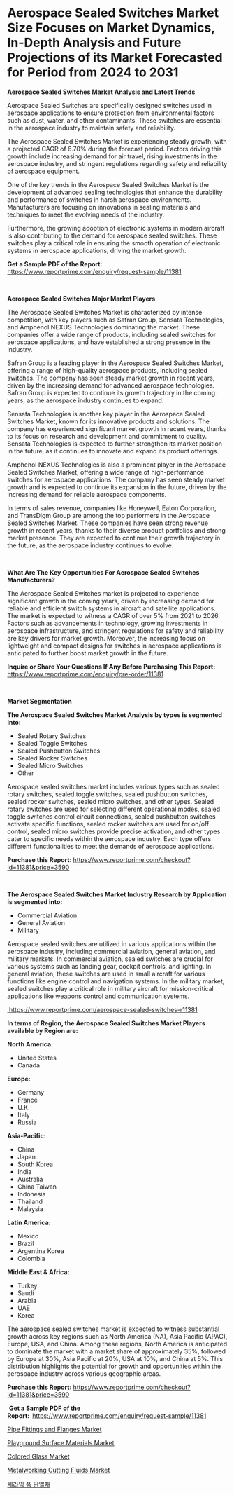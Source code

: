<p><h1>Aerospace Sealed Switches Market Size Focuses on Market Dynamics, In-Depth Analysis and Future Projections of its Market Forecasted for Period from 2024 to 2031</h1></p><p><strong>Aerospace Sealed Switches Market Analysis and Latest Trends</strong></p>
<p><p>Aerospace Sealed Switches are specifically designed switches used in aerospace applications to ensure protection from environmental factors such as dust, water, and other contaminants. These switches are essential in the aerospace industry to maintain safety and reliability.</p><p>The Aerospace Sealed Switches Market is experiencing steady growth, with a projected CAGR of 6.70% during the forecast period. Factors driving this growth include increasing demand for air travel, rising investments in the aerospace industry, and stringent regulations regarding safety and reliability of aerospace equipment.</p><p>One of the key trends in the Aerospace Sealed Switches Market is the development of advanced sealing technologies that enhance the durability and performance of switches in harsh aerospace environments. Manufacturers are focusing on innovations in sealing materials and techniques to meet the evolving needs of the industry.</p><p>Furthermore, the growing adoption of electronic systems in modern aircraft is also contributing to the demand for aerospace sealed switches. These switches play a critical role in ensuring the smooth operation of electronic systems in aerospace applications, driving the market growth.</p></p>
<p><strong>Get a Sample PDF of the Report:&nbsp;</strong> <a href="https://www.reportprime.com/enquiry/request-sample/11381">https://www.reportprime.com/enquiry/request-sample/11381</a></p>
<p>&nbsp;</p>
<p><strong>Aerospace Sealed Switches Major Market Players</strong></p>
<p><p>The Aerospace Sealed Switches Market is characterized by intense competition, with key players such as Safran Group, Sensata Technologies, and Amphenol NEXUS Technologies dominating the market. These companies offer a wide range of products, including sealed switches for aerospace applications, and have established a strong presence in the industry.</p><p>Safran Group is a leading player in the Aerospace Sealed Switches Market, offering a range of high-quality aerospace products, including sealed switches. The company has seen steady market growth in recent years, driven by the increasing demand for advanced aerospace technologies. Safran Group is expected to continue its growth trajectory in the coming years, as the aerospace industry continues to expand.</p><p>Sensata Technologies is another key player in the Aerospace Sealed Switches Market, known for its innovative products and solutions. The company has experienced significant market growth in recent years, thanks to its focus on research and development and commitment to quality. Sensata Technologies is expected to further strengthen its market position in the future, as it continues to innovate and expand its product offerings.</p><p>Amphenol NEXUS Technologies is also a prominent player in the Aerospace Sealed Switches Market, offering a wide range of high-performance switches for aerospace applications. The company has seen steady market growth and is expected to continue its expansion in the future, driven by the increasing demand for reliable aerospace components.</p><p>In terms of sales revenue, companies like Honeywell, Eaton Corporation, and TransDigm Group are among the top performers in the Aerospace Sealed Switches Market. These companies have seen strong revenue growth in recent years, thanks to their diverse product portfolios and strong market presence. They are expected to continue their growth trajectory in the future, as the aerospace industry continues to evolve.</p></p>
<p>&nbsp;</p>
<p><strong>What Are The Key Opportunities For Aerospace Sealed Switches Manufacturers?</strong></p>
<p><p>The Aerospace Sealed Switches market is projected to experience significant growth in the coming years, driven by increasing demand for reliable and efficient switch systems in aircraft and satellite applications. The market is expected to witness a CAGR of over 5% from 2021 to 2026. Factors such as advancements in technology, growing investments in aerospace infrastructure, and stringent regulations for safety and reliability are key drivers for market growth. Moreover, the increasing focus on lightweight and compact designs for switches in aerospace applications is anticipated to further boost market growth in the future.</p></p>
<p><strong>Inquire or Share Your Questions If Any Before Purchasing This Report:</strong> <a href="https://www.reportprime.com/enquiry/pre-order/11381">https://www.reportprime.com/enquiry/pre-order/11381</a></p>
<p>&nbsp;</p>
<p><strong>Market Segmentation</strong></p>
<p><strong>The Aerospace Sealed Switches Market Analysis by types is segmented into:</strong></p>
<p><ul><li>Sealed Rotary Switches</li><li>Sealed Toggle Switches</li><li>Sealed Pushbutton Switches</li><li>Sealed Rocker Switches</li><li>Sealed Micro Switches</li><li>Other</li></ul></p>
<p><p>Aerospace sealed switches market includes various types such as sealed rotary switches, sealed toggle switches, sealed pushbutton switches, sealed rocker switches, sealed micro switches, and other types. Sealed rotary switches are used for selecting different operational modes, sealed toggle switches control circuit connections, sealed pushbutton switches activate specific functions, sealed rocker switches are used for on/off control, sealed micro switches provide precise activation, and other types cater to specific needs within the aerospace industry. Each type offers different functionalities to meet the demands of aerospace applications.</p></p>
<p><strong>Purchase this Report:&nbsp;</strong><a href="https://www.reportprime.com/checkout?id=11381&price=3590">https://www.reportprime.com/checkout?id=11381&price=3590</a></p>
<p>&nbsp;</p>
<p><strong>The Aerospace Sealed Switches Market Industry Research by Application is segmented into:</strong></p>
<p><ul><li>Commercial Aviation</li><li>General Aviation</li><li>Military</li></ul></p>
<p><p>Aerospace sealed switches are utilized in various applications within the aerospace industry, including commercial aviation, general aviation, and military markets. In commercial aviation, sealed switches are crucial for various systems such as landing gear, cockpit controls, and lighting. In general aviation, these switches are used in small aircraft for various functions like engine control and navigation systems. In the military market, sealed switches play a critical role in military aircraft for mission-critical applications like weapons control and communication systems.</p></p>
<p><a href="https://www.reportprime.com/aerospace-sealed-switches-r11381">&nbsp;https://www.reportprime.com/aerospace-sealed-switches-r11381</a></p>
<p><strong>In terms of Region, the Aerospace Sealed Switches Market Players available by Region are:</strong></p>
<p>
    <p> <strong> North America: </strong>
        <ul>
            <li>United States</li>
            <li>Canada</li>
        </ul>
        </p> 
    <p> <strong> Europe: </strong>
        <ul>
            <li>Germany</li>
            <li>France</li>
            <li>U.K.</li>
            <li>Italy</li>
            <li>Russia</li>
        </ul>
        </p> 
    <p> <strong> Asia-Pacific: </strong>
        <ul>
            <li>China</li>
            <li>Japan</li>
            <li>South Korea</li>
            <li>India</li>
            <li>Australia</li>
            <li>China Taiwan</li>
            <li>Indonesia</li>
            <li>Thailand</li>
            <li>Malaysia</li>
        </ul>
        </p> 
    <p> <strong> Latin America: </strong>
        <ul>
            <li>Mexico</li>
            <li>Brazil</li>
            <li>Argentina Korea</li>
            <li>Colombia</li>
        </ul>
        </p> 
    <p> <strong> Middle East & Africa: </strong>
        <ul>
            <li>Turkey</li>
            <li>Saudi</li>
            <li>Arabia</li>
            <li>UAE</li>
            <li>Korea</li>
        </ul>
    </p>
    </p>
<p><p>The aerospace sealed switches market is expected to witness substantial growth across key regions such as North America (NA), Asia Pacific (APAC), Europe, USA, and China. Among these regions, North America is anticipated to dominate the market with a market share of approximately 35%, followed by Europe at 30%, Asia Pacific at 20%, USA at 10%, and China at 5%. This distribution highlights the potential for growth and opportunities within the aerospace industry across various geographic areas.</p></p>
<p><strong>Purchase this Report: </strong><a href="https://www.reportprime.com/checkout?id=11381&price=3590">https://www.reportprime.com/checkout?id=11381&price=3590</a></p>
<p>&nbsp;<strong>Get a Sample PDF of the Report:&nbsp;&nbsp;</strong><a href="https://www.reportprime.com/enquiry/request-sample/11381">https://www.reportprime.com/enquiry/request-sample/11381</a></p>
<p><strong></strong></p>
<p><p><a href="https://issuu.com/reportprime-2/docs/pipe-fittings-and-flanges-market-size-2030.pptx">Pipe Fittings and Flanges Market</a></p><p><a href="https://issuu.com/reportprime-2/docs/playground-surface-materials-market-size-2030.pptx">Playground Surface Materials Market</a></p><p><a href="https://www.linkedin.com/pulse/colored-glass-market-size-furnishes-valuable-information-encompassing-kgq7c?trackingId=mmBvT8V3HMB%2FoJGlhmrD5w%3D%3D">Colored Glass Market</a></p><p><a href="https://www.linkedin.com/pulse/global-metalworking-cutting-fluids-market-size-trends-insights-5ucqf?trackingId=A6lF52uaDE6jGhAlbMKIlw%3D%3D">Metalworking Cutting Fluids Market</a></p><p><a href="https://github.com/vs10l4sfg5c/Market-Research-Report-List-1/blob/main/688810124083.md">세라믹 폼 단열재</a></p></p>